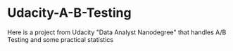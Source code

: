 # Udacity-A-B-Testing
Here is a project from Udacity "Data Analyst Nanodegree" that handles A/B Testing and some practical statistics
